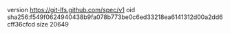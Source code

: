 version https://git-lfs.github.com/spec/v1
oid sha256:f549f0624940438b9fa078b773be0c6ed33218ea6141312d00a2dd6cff36cfcd
size 20649
